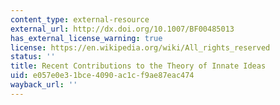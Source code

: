 ```yaml
---
content_type: external-resource
external_url: http://dx.doi.org/10.1007/BF00485013
has_external_license_warning: true
license: https://en.wikipedia.org/wiki/All_rights_reserved
status: ''
title: Recent Contributions to the Theory of Innate Ideas
uid: e057e0e3-1bce-4090-ac1c-f9ae87eac474
wayback_url: ''
---
```

